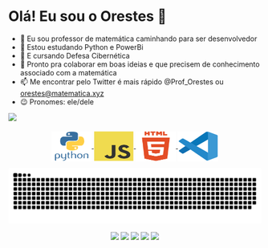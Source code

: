 # Olá! Eu sou o Orestes 🖖
- 👋 Eu sou professor de matemática caminhando para ser desenvolvedor
- 👀 Estou estudando Python e PowerBi
- 🌱 E cursando Defesa Cibernética
- 💞️ Pronto pra colaborar em boas ideias e que precisem de conhecimento associado com a matemática
- 📫  Me encontrar pelo Twitter é mais rápido @Prof_Orestes ou orestes@matematica.xyz
- 😉 Pronomes: ele/dele

<div>
  <a href="https://github.com/OrestesX">
  <img height="180em" src="https://github-readme-stats.vercel.app/api/top-langs/?username=OrestesX&layout=compact&langs_count=7&theme=react"/>
</div>
  
  <div align="center" style="display: inline_block"><br>
  <img align="center" alt="Orestes-Python" height="60" width="80" src="https://raw.githubusercontent.com/devicons/devicon/master/icons/python/python-original-wordmark.svg">
  <img align="center" alt="Orestes-JS" height="60" width="80" src="https://raw.githubusercontent.com/devicons/devicon/master/icons/javascript/javascript-original.svg">
    <img align="center" alt="Orestes-HTML5" height="60" width="80" src="https://raw.githubusercontent.com/devicons/devicon/master/icons/html5/html5-plain-wordmark.svg">
    <img align="center" alt="Orestes-VSCode" height="60" width="80" src="https://raw.githubusercontent.com/devicons/devicon/master/icons/vscode/vscode-original.svg">
</div>
  
  ![Snake animation](https://github.com/orestesx/orestesx/blob/output/github-contribution-grid-snake.svg)

  <div align="center"> 
  <a href="https://www.youtube.com/channel/UCK7i7cdYz_NihuzEXWlmSgg" target="_blank"><img src="https://img.shields.io/badge/YouTube-FF0000?style=for-the-badge&logo=youtube&logoColor=white" target="_blank"></a>
  <a href="https://instagram.com/pensematematica" target="_blank"><img src="https://img.shields.io/badge/-Instagram-%23E4405F?style=for-the-badge&logo=instagram&logoColor=white" target="_blank"></a>
 <a href="https://discord.gg/Q5gvXMKD" target="_blank"><img src="https://img.shields.io/badge/Discord-7289DA?style=for-the-badge&logo=discord&logoColor=white" target="_blank"></a> 
  <a href = "mailto:orestes@matematica.xyz"><img src="https://img.shields.io/badge/Gmail-D14836?style=for-the-badge&logo=gmail&logoColor=white" target="_blank"></a>
  <a href="https://www.linkedin.com/in/orestes-xavier/" target="_blank"><img src="https://img.shields.io/badge/-LinkedIn-%230077B5?style=for-the-badge&logo=linkedin&logoColor=white" target="_blank"></a> 
</div>

